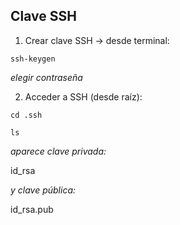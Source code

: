 ## Clave SSH

1. Crear clave SSH -> desde terminal:

```
ssh-keygen

```
  *elegir contraseña*

2. Acceder a SSH (desde raíz):

```
cd .ssh

```
```
ls

```
 *aparece clave privada:*
 
 id_rsa
 
 *y clave pública:*
 
 id_rsa.pub
 
 
